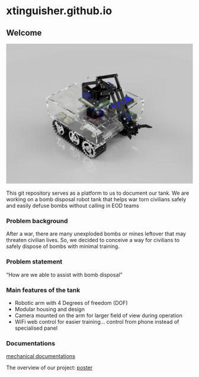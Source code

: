 # xtinguisher.github.io

## Welcome

<img src="sweaty tank render.png">

This git repository serves as a platform to us to document our tank. We are working on a bomb disposal robot tank that helps war torn civilians safely and easily defuse bombs without calling in EOD teams

### Problem background

After a war, there are many unexploded bombs or mines leftover that may threaten civilian lives. So, we decided to conceive a way for civilians to safely dispose of bombs with minimal training.

### Problem statement

“How are we able to assist with bomb disposal”

### Main features of the tank

- Robotic arm with 4 Degrees of freedom (DOF)
- Modular housing and design
- Camera mounted on the arm for larger field of view during operation
- WiFi web control for easier training… control from phone instead of specialised panel

### Documentations
<a href="mechanical documentations.md">mechanical documentations</a>

The overview of our project: <a href="presentation poster.pptx">poster</a>

